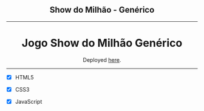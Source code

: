 <h2 align="center">
 Show do Milhão - Genérico
</h2>
<hr>

<h1 align="center">
Jogo Show do Milhão Genérico 
</h1>

<p align="center">Deployed <a href="https://dazzling-austin-c26c63.netlify.app//">here</a>.</p>


<hr>

- [x] HTML5
- [x] CSS3
- [x] JavaScript

